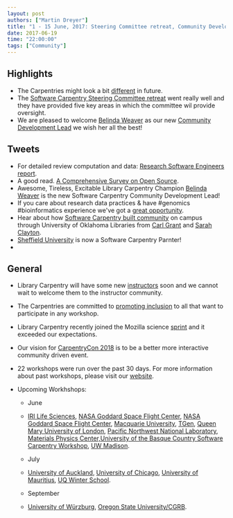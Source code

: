 ```yaml
---
layout: post
authors: ["Martin Dreyer"]
title: "1 - 15 June, 2017: Steering Committee retreat, Community Development Lead, Library Carpentry Instructors,CarpentryCon."
date: 2017-06-19
time: "22:00:00"
tags: ["Community"]
---
```


## Highlights

* The Carpentries might look a bit [different]({{site.baseurl}}/blog/2017/05/may-cc-report.html) in future.
* The [Software Carpentry Steering Committee retreat]({{site.baseurl}}/blog/2017/05/SteeringCommitteeRetreat.html) went really well and they have provided five key areas in which the committee wil provide oversight.
* We are pleased to welcome [Belinda Weaver](https://twitter.com/cloudaus) as our new [Community Development Lead]({{site.baseurl}}/blog/2017/06/weaver_cdl.html) we wish her all the best!

## Tweets

* For detailed review computation and data: [Research Software Engineers report](https://zenodo.org/record/495360#.WUehcWiGOUk).
* A good read. [A Comprehensive Survey on Open Source](http://opensourcesurvey.org/2017/).
* Awesome, Tireless, Excitable Library Carpentry Champion [Belinda Weaver](https://twitter.com/cloudaus) is the new Software Carpentry Community Development Lead!
* If you care about research data practices & have #genomics #bioinformatics experience we've got a [great opportunity](https://jobs.csiro.au/job/Canberra%2C-ACT-Agricultural-Genome-Informatician/409713200/). 
* Hear about how [Software Carpentry built community](https://www.youtube.com/watch?v=mCjlgzOm6k8&feature=youtu.be) on campus through University of Oklahoma Libraries from [Carl Grant](https://twitter.com/carl_grant) and [Sarah Clayton](https://twitter.com/sclayton29).
* [Sheffield University](https://twitter.com/sheffielduni) is now a Software Carpentry Parnter!
* 

## General

* Library Carpentry will have some new [instructors]({{site.baseurl}}/blog/2017/05/lc-Portland-Boston.html) soon and we cannot wait to welcome them to the instructor community.
* The Carpentries are committed to [promoting inclusion]({{site.baseurl}}/blog/2017/06/workshop-access.html) to all that want to participate in any workshop.
* Library Carpentry recently joined the Mozilla science [sprint]({{site.baseurl}}/blog/2017/06/lc-sprint.html) and it exceeded our expectations.
* Our vision for [CarpentryCon 2018]({{site.bnaseurl}}/blog/2017/06/carpentrycon-update.html) is to be a better more interactive community driven event.
 

* 22 workshops were run over the past 30 days. For more information about past workshops, please visit our [website]({{site.baseurl}}/workshops/past/). 
* Upcoming Workhshops:

  * June
  * [IRI Life Sciences](https://tobyhodges.github.io/2017-06-19-berlin/), [NASA Goddard Space Flight Center](https://devasenainupakutika.github.io/2017-06-19-rm2/), [NASA Goddard Space Flight Center](https://jdcorless.github.io/2017-06-19-nasa-rm1/), [Macquarie University](https://weaverbel.github.io/2017-06-19-sydney-ttt/), [TGen](https://erdavenport.github.io/2017-06-19-tgen/), [Queen Mary University of London](https://anenadic.github.io/2017-06-21-qmul/), [Pacific Northwest National Laboratory](https://djinnome.github.io/2017-06-26-pnnl/), [Materials Physics Center,University of the Basque Country Software Carpentry Workshop](http://iamc.eu/2017-06-28-cfmehu/), [UW Madison](https://uw-madison-aci.github.io/2017-06-28-uwmadison-swc/).
  
  * July
  * [University of Auckland](https://uoa-eresearch.github.io/UoA-SWC/), [University of Chicago](https://rcc-uchicago.github.io/2017-07-11-uchicago/), [University of Mauritius](https://chpc-carpentry.github.io/2017-07-19-Mauritius/), [UQ Winter School](https://bio-swc-bne.github.io/2017-07-10-uqws/).


  * September
  * [University of Würzburg](https://swcarpentry-wuerzburg.github.io/2017-09-04-wuerzburg/), [Oregon State University/CGRB](https://oneilsh.github.io/2017-09-14-osucgrb/).
